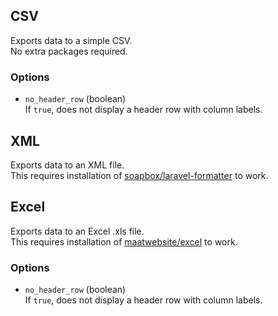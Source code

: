 ## CSV

Exports data to a simple CSV.  
No extra packages required.

### Options

- `no_header_row` (boolean)  
    If `true`, does not display a header row with column labels.


## XML

Exports data to an XML file.  
This requires installation of [soapbox/laravel-formatter](https://github.com/SoapBox/laravel-formatter) to work.


## Excel

Exports data to an Excel .xls file.  
This requires installation of [maatwebsite/excel](https://github.com/Maatwebsite/Laravel-Excel) to work.

### Options

- `no_header_row` (boolean)  
    If `true`, does not display a header row with column labels.
